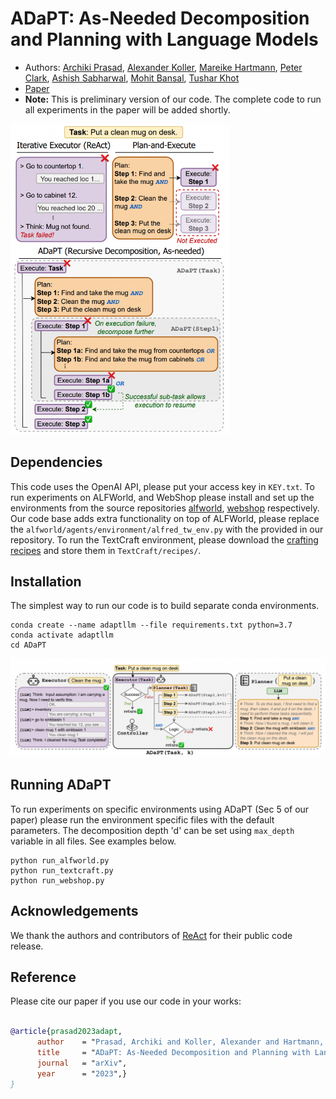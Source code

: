 # ADaPT: As-Needed Decomposition and Planning with Language Models
* Authors: [Archiki Prasad](https://archiki.github.io), [Alexander Koller](https://www.coli.uni-saarland.de/~koller/), [Mareike Hartmann](https://scholar.google.dk/citations?user=f-NzaE8AAAAJ&hl=en), [Peter Clark](https://allenai.org/team/peterc), [Ashish Sabharwal](https://allenai.org/team/ashishs), [Mohit Bansal](https://www.cs.unc.edu/~mbansal/), [Tushar Khot](https://allenai.org/team/tushark)
* [Paper](http://arxiv.org/abs/2311.05772)
* **Note:** This is preliminary version of our code. The complete code to run all experiments in the paper will be added shortly.

<img src="./assets/adapt_flow.png" alt="teaser image" width="350"/>

## Dependencies
This code uses the OpenAI API, please put your access key in `KEY.txt`. To run experiments on ALFWorld, and WebShop please install and set up the environments from the source repositories [alfworld](https://github.com/alfworld/alfworld), [webshop](https://github.com/princeton-nlp/WebShop) respectively. Our code base adds extra functionality on top of ALFWorld, please replace the `alfworld/agents/environment/alfred_tw_env.py` with the provided in our repository. To run the TextCraft environment, please download the [crafting recipes](https://github.com/InventivetalentDev/minecraft-assets/tree/1.16.5/data/minecraft/recipes) and store them in `TextCraft/recipes/`.

## Installation
The simplest way to run our code is to build separate conda environments.
```
conda create --name adaptllm --file requirements.txt python=3.7
conda activate adaptllm
cd ADaPT
```

<img src="./assets/adapt_sys.png" alt="teaser image" width="1000"/>

## Running ADaPT
To run experiments on specific environments using ADaPT (Sec 5 of our paper) please run the environment specific files with the default parameters. The decomposition depth 'd' can be set using `max_depth` variable in all files. See examples below.
```
python run_alfworld.py
python run_textcraft.py
python run_webshop.py
```

## Acknowledgements
We thank the authors and contributors of [ReAct](https://github.com/ysymyth/ReAct) for their public code release. 

## Reference
Please cite our paper if you use our code in your works:
```bibtex

@article{prasad2023adapt,
      author    = "Prasad, Archiki and Koller, Alexander and Hartmann, Mareike and Clark, Peter and Sabharwal, Ashish and Bansal, Mohit and Khot, Tushar",
      title     = "ADaPT: As-Needed Decomposition and Planning with Language Models",
      journal   = "arXiv",
      year      = "2023",}
}
```
